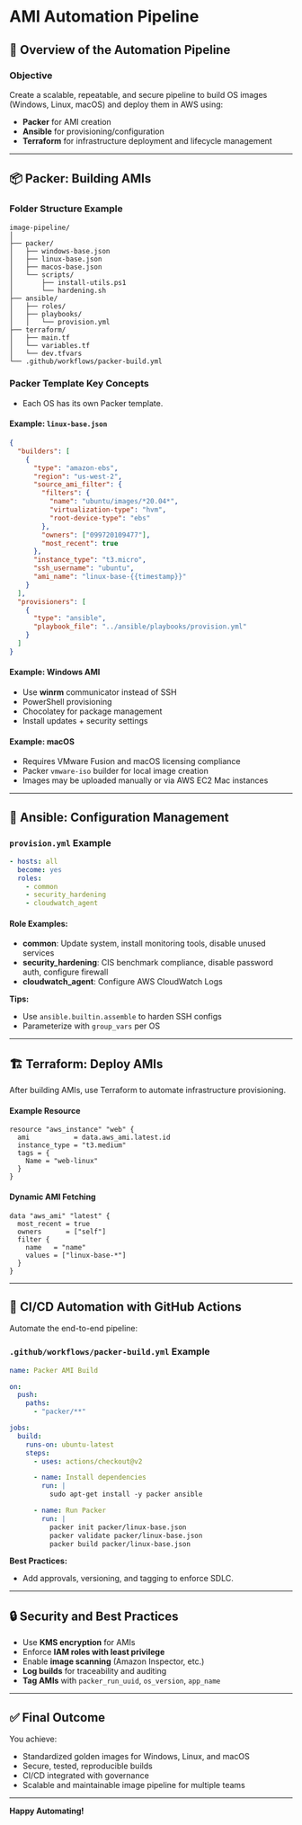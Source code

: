 # AMI Automation Pipeline

## 🔧 Overview of the Automation Pipeline

### **Objective**
Create a scalable, repeatable, and secure pipeline to build OS images (Windows, Linux, macOS) and deploy them in AWS using:

- **Packer** for AMI creation
- **Ansible** for provisioning/configuration
- **Terraform** for infrastructure deployment and lifecycle management

---

## 📦 Packer: Building AMIs

### **Folder Structure Example**
```
image-pipeline/
│
├── packer/
│   ├── windows-base.json
│   ├── linux-base.json
│   ├── macos-base.json
│   └── scripts/
│       ├── install-utils.ps1
│       └── hardening.sh
├── ansible/
│   ├── roles/
│   ├── playbooks/
│   │   └── provision.yml
├── terraform/
│   ├── main.tf
│   └── variables.tf
│   └── dev.tfvars
└── .github/workflows/packer-build.yml
```

### **Packer Template Key Concepts**
- Each OS has its own Packer template.

#### Example: `linux-base.json`
```json
{
  "builders": [
    {
      "type": "amazon-ebs",
      "region": "us-west-2",
      "source_ami_filter": {
        "filters": {
          "name": "ubuntu/images/*20.04*",
          "virtualization-type": "hvm",
          "root-device-type": "ebs"
        },
        "owners": ["099720109477"],
        "most_recent": true
      },
      "instance_type": "t3.micro",
      "ssh_username": "ubuntu",
      "ami_name": "linux-base-{{timestamp}}"
    }
  ],
  "provisioners": [
    {
      "type": "ansible",
      "playbook_file": "../ansible/playbooks/provision.yml"
    }
  ]
}
```

#### Example: Windows AMI
- Use **winrm** communicator instead of SSH
- PowerShell provisioning
- Chocolatey for package management
- Install updates + security settings

#### Example: macOS
- Requires VMware Fusion and macOS licensing compliance
- Packer `vmware-iso` builder for local image creation
- Images may be uploaded manually or via AWS EC2 Mac instances

---

## 🧰 Ansible: Configuration Management

### **`provision.yml` Example**
```yaml
- hosts: all
  become: yes
  roles:
    - common
    - security_hardening
    - cloudwatch_agent
```

#### Role Examples:
- **common**: Update system, install monitoring tools, disable unused services
- **security_hardening**: CIS benchmark compliance, disable password auth, configure firewall
- **cloudwatch_agent**: Configure AWS CloudWatch Logs

**Tips:**
- Use `ansible.builtin.assemble` to harden SSH configs
- Parameterize with `group_vars` per OS

---

## 🏗 Terraform: Deploy AMIs

After building AMIs, use Terraform to automate infrastructure provisioning.

#### Example Resource
```hcl
resource "aws_instance" "web" {
  ami           = data.aws_ami.latest.id
  instance_type = "t3.medium"
  tags = {
    Name = "web-linux"
  }
}
```

#### Dynamic AMI Fetching
```hcl
data "aws_ami" "latest" {
  most_recent = true
  owners      = ["self"]
  filter {
    name   = "name"
    values = ["linux-base-*"]
  }
}
```

---

## 🚀 CI/CD Automation with GitHub Actions

Automate the end-to-end pipeline:

### **`.github/workflows/packer-build.yml` Example**
```yaml
name: Packer AMI Build

on:
  push:
    paths:
      - "packer/**"

jobs:
  build:
    runs-on: ubuntu-latest
    steps:
      - uses: actions/checkout@v2

      - name: Install dependencies
        run: |
          sudo apt-get install -y packer ansible

      - name: Run Packer
        run: |
          packer init packer/linux-base.json
          packer validate packer/linux-base.json
          packer build packer/linux-base.json
```

**Best Practices:**
- Add approvals, versioning, and tagging to enforce SDLC.

---

## 🔒 Security and Best Practices

- Use **KMS encryption** for AMIs
- Enforce **IAM roles with least privilege**
- Enable **image scanning** (Amazon Inspector, etc.)
- **Log builds** for traceability and auditing
- **Tag AMIs** with `packer_run_uuid`, `os_version`, `app_name`

---

## ✅ Final Outcome

You achieve:

- Standardized golden images for Windows, Linux, and macOS
- Secure, tested, reproducible builds
- CI/CD integrated with governance
- Scalable and maintainable image pipeline for multiple teams

---

**Happy Automating!**
